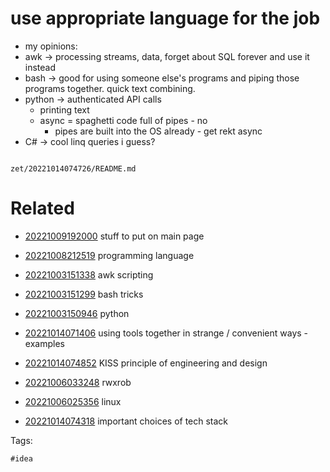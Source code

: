 # use appropriate language for the job

- my opinions:
- awk -> processing streams, data, forget about SQL forever and use it instead
- bash -> good for using someone else's programs and piping those programs together. quick text combining.
- python -> authenticated API calls
  - printing text
  - async = spaghetti code full of pipes - no
    - pipes are built into the OS already - get rekt async
- C# -> cool linq queries i guess?

```
```

` zet/20221014074726/README.md `

# Related

- [20221009192000](/zet/20221009192000/README.md) stuff to put on main page

- [20221008212519](/zet/20221008212519/README.md) programming language

- [20221003151338](/zet/20221003151338/README.md) awk scripting

- [20221003151299](/zet/20221003151299/README.md) bash tricks

- [20221003150946](/zet/20221003150946/README.md) python

- [20221014071406](/zet/20221014071406/README.md) using tools together in strange / convenient ways - examples

- [20221014074852](/zet/20221014074852/README.md) KISS principle of engineering and design

- [20221006033248](/zet/20221006033248/README.md) rwxrob

- [20221006025356](/zet/20221006025356/README.md) linux

- [20221014074318](/zet/20221014074318/README.md) important choices of tech stack

Tags:

    #idea
